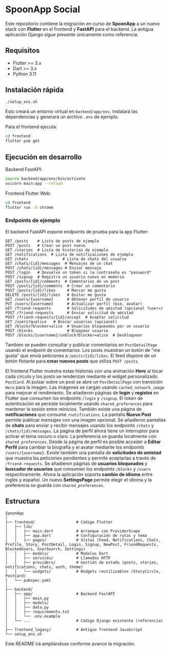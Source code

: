 # SpoonApp Social

Este repositorio contiene la migración en curso de **SpoonApp** a un nuevo stack
con **Flutter** en el frontend y **FastAPI** para el backend. La antigua
aplicación Django sigue presente únicamente como referencia.

## Requisitos
- Flutter >= 3.x
- Dart >= 3.x
- Python 3.11

## Instalación rápida

```bash
./setup_env.sh
```

Esto creará un entorno virtual en `backend/app/env`, instalará las dependencias y generará un archivo `.env` de ejemplo.

Para el frontend ejecuta:

```bash
cd frontend
flutter pub get
```

## Ejecución en desarrollo

Backend FastAPI:

```bash
source backend/app/env/bin/activate
uvicorn main:app --reload
```

Frontend Flutter Web:

```bash
cd frontend
flutter run -d chrome
```

### Endpoints de ejemplo

El backend FastAPI expone endpoints de prueba para la app Flutter:

```text
GET /posts    # Lista de posts de ejemplo
POST /posts   # Crear un post nuevo
GET /stories  # Lista de historias de ejemplo
GET /notifications  # Lista de notificaciones de ejemplo
GET /chats               # Lista de chats del usuario
GET /chats/{id}/messages  # Mensajes de un chat
POST /chats/{id}/messages # Enviar mensaje
POST /login   # Devuelve un token si la contraseña es "password"
POST /signup  # Registra un usuario nuevo en memoria
GET /posts/{id}/comments  # Comentarios de un post
POST /posts/{id}/comments  # Crear un comentario
POST /posts/{id}/likes     # Marcar me gusta
DELETE /posts/{id}/likes   # Quitar me gusta
GET /users/{username}      # Obtener perfil de usuario
PUT /users/{username}      # Actualizar perfil (bio, avatar)
GET /friend-requests       # Solicitudes de amistad (opcional ?user=)
POST /friend-requests      # Enviar solicitud de amistad
POST /friend-requests/{id}/accept  # Aceptar solicitud
GET /users?q=alice   # Buscar usuarios (opcional)
GET /blocks?blocker=alice  # Usuarios bloqueados por un usuario
POST /blocks               # Bloquear usuario
POST /blocks/{username}/unblock?blocker=alice  # Desbloquear
```
Tambien se pueden consultar y publicar comentarios en `PostDetailPage` usando el endpoint de comentarios. Los posts muestran un botón de "me gusta" que envía peticiones a `/posts/{id}/likes`.
El feed dispone de un botón flotante para **crear nuevos posts** que utiliza `POST /posts`.

El frontend Flutter muestra estas historias con una animación **Hero** al tocar
cada círculo y los posts se renderizan mediante el widget personalizado
`PostCard`. Al pulsar sobre un post se abre un `PostDetailPage` con transición
`Hero` para la imagen. Las imágenes se cargan usando `cached_network_image` para
mejorar el rendimiento. Se añadieron páginas de **login** y **registro** en Flutter
que consumen los endpoints `/login` y `/signup`.
El token de autenticación se persiste localmente usando
`shared_preferences` para mantener la sesión entre reinicios.
También existe una página de **notificaciones** que consume `/notifications`.
La pantalla **Nuevo Post** permite publicar mensajes con una imagen opcional.
Se añadieron pantallas de **chats** para enviar y recibir mensajes usando los
endpoints `/chats` y `/chats/{id}/messages`.
La página de perfil ahora tiene un interruptor para activar el tema oscuro o
claro. La preferencia se guarda localmente con `shared_preferences`.
Desde la página de perfil es posible acceder a **Editar Perfil** para cambiar la
biografía y el avatar mediante los endpoints `/users/{username}`.
Existe también una pantalla de **solicitudes de amistad** que muestra las
peticiones pendientes y permite aceptarlas a través de `/friend-requests`.
Se añadieron páginas de **usuarios bloqueados** y **buscador de usuarios** que
consumen los endpoints `/blocks` y `/users` respectivamente.
Ahora la aplicación soporta **cambio de idioma** entre inglés y español. Un
nuevo **SettingsPage** permite elegir el idioma y la preferencia se guarda con
`shared_preferences`.

## Estructura

```
SpoonApp
│
├── frontend/                  # Código Flutter
│   ├── lib/
│   │   ├── main.dart          # Arranque con ProviderScope
│   │   ├── app.dart           # Configuración de rutas y tema
│   │   ├── pages/             # Vistas (Feed, Notifications, Chats, Profile, Story, PostDetail, Login, Signup, NewPost, FriendRequests, BlockedUsers, UserSearch, Settings)
│   │   ├── models/            # Modelos Dart
│   │   ├── services/          # Llamadas HTTP
│   │   ├── providers/         # Gestión de estado (posts, stories, notifications, chats, auth, theme)
│   │   └── widgets/           # Widgets reutilizables (StoryCircle, PostCard)
│   └── pubspec.yaml
│
├── backend/
│   ├── app/                   # Backend FastAPI
│   │   ├── main.py
│   │   ├── models/
│   │   ├── data.py
│   │   ├── requirements.txt
│   │   └── .env.example
│   └── ...                    # Código Django existente (referencia)
│
├── frontend_legacy/           # Antiguo frontend JavaScript
└── setup_env.sh
```

Este README irá ampliándose conforme avance la migración.
